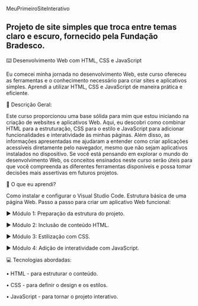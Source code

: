 MeuPrimeiroSiteInterativo

Projeto de site simples que troca entre temas claro e escuro, fornecido pela Fundação Bradesco.
-----------------------------------------------------------------------------------------------
⌨️ Desenvolvimento Web com HTML, CSS e JavaScript

Eu comecei minha jornada no desenvolvimento Web, este curso ofereceu as ferramentas e o conhecimento necessário para criar sites e aplicativos simples. Aprendi a utilizar HTML, CSS e JavaScript de maneira prática e eficiente.

📖 Descrição Geral:

Este curso proporcionou uma base sólida para mim que estou iniciando na criação de websites e aplicativos Web. Aqui, eu descobri como combinar HTML para a estruturação, CSS para o estilo e JavaScript para adicionar funcionalidades e interatividade às minhas páginas.
Além disso, as informações apresentadas me ajudaram a entender como criar aplicações acessíveis diretamente pelo navegador, mesmo que não sejam aplicativos instalados no dispositivo.
Se você está pensando em explorar o mundo do desenvolvimento Web, os conceitos ensinados neste curso serão úteis para que você compreenda as diferentes ferramentas disponíveis e possa tomar decisões mais assertivas em futuros projetos.

🧠 O que eu aprendi?

Como instalar e configurar o Visual Studio Code.
Estrutura básica de uma página Web.
Passo a passo para criar um aplicativo Web funcional:

► Módulo 1: Preparação da estrutura do projeto.

► Módulo 2: Inclusão de conteúdo HTML.

► Módulo 3: Estilização com CSS.

► Módulo 4: Adição de interatividade com JavaScript.

💻 Tecnologias abordadas:

• HTML - para estruturar o conteúdo.

• CSS - para definir o design e os estilos.

• JavaScript - para tornar o projeto interativo.
